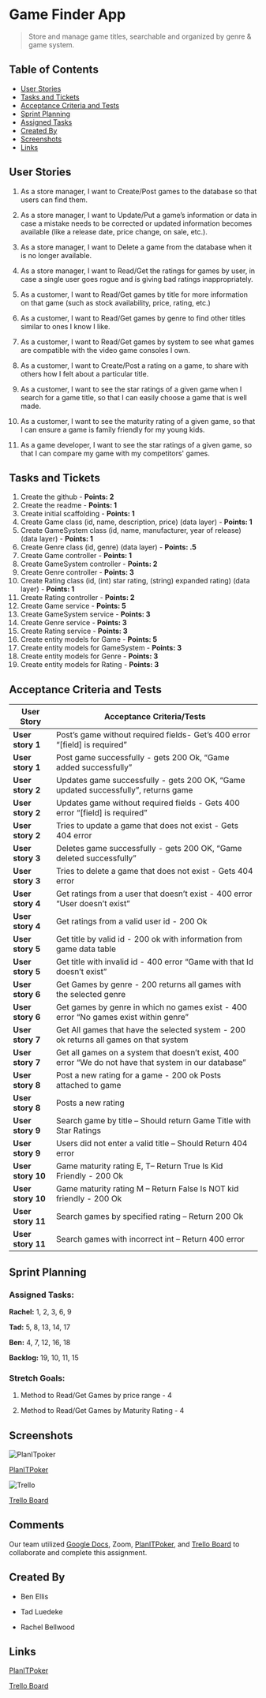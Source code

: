# Game Finder App
> Store and manage game titles, searchable and organized by genre & game system.

## Table of Contents
* [User Stories](#user-stories)
* [Tasks and Tickets](#tasks-and-tickets)
* [Acceptance Criteria and Tests](#acceptance-criteria-and-tests)
* [Sprint Planning](#sprint-planning)
* [Assigned Tasks](#assigned-tasks)
* [Created By](#created-by)
* [Screenshots](#screenshots)
* [Links](#links)


## User Stories
1. As a store manager, I want to Create/Post games to the database so that users can find them.

2. As a store manager, I want to Update/Put a game’s information or data in case a mistake needs to  be corrected or updated information becomes available (like a release date, price change, on sale, etc.).

3. As a store manager, I want to Delete a game from the database when it is no longer available.

4. As a store manager, I want to Read/Get the ratings for games by user, in case a single user goes rogue and is giving bad ratings inappropriately.

5. As a customer, I want to Read/Get games by title for more information on that game (such as stock availability, price, rating, etc.)

6. As a customer, I want to Read/Get games by genre to find other titles similar to ones I know I like.

7. As a customer, I want to Read/Get games by system to see what games are compatible with the video game consoles I own.

8. As a customer, I want to Create/Post a rating on a game, to share with others how I felt about a particular title.

9. As a customer, I want to see the star ratings of a given game when I search for a game title, so that I can easily choose a game that is well made.

10. As a customer, I want to see the maturity rating of a given game, so that I can ensure a game is family friendly for my young kids.

11. As a game developer, I want to see the star ratings of a given game, so that I can compare my game with my competitors' games. 


## Tasks and Tickets
1. Create the github - **Points: 2**
2. Create the readme - **Points: 1**
3. Create initial scaffolding - **Points: 1**
4. Create Game class (id, name, description, price) (data layer) - **Points: 1**
5. Create GameSystem class (id, name, manufacturer, year of release) (data layer) - **Points: 1**
6. Create Genre class (id, genre) (data layer) - **Points: .5**
7. Create Game controller - **Points: 1**
8. Create GameSystem controller - **Points: 2**
9. Create Genre controller - **Points: 3**
10. Create Rating class (id, (int) star rating,  (string) expanded rating) (data layer) - **Points: 1**
11. Create Rating controller - **Points: 2**
12. Create Game service - **Points: 5**
13. Create GameSystem service - **Points: 3**
14. Create Genre service - **Points: 3**
15. Create Rating service - **Points: 3**
16. Create entity models for Game - **Points: 5**
17. Create entity models for GameSystem - **Points: 3**
18. Create entity models for Genre - **Points: 3**
19. Create entity models for Rating - **Points: 3**


## Acceptance Criteria and Tests

User Story | Acceptance Criteria/Tests
-----------| -------------------------
**User story 1** | Post’s game without required fields- Get’s 400 error “[field] is required”
**User story 1** | Post game successfully - gets 200 Ok, “Game added successfully”
**User story 2** | Updates game successfully - gets 200 OK, “Game updated successfully”, returns game
**User story 2** | Updates game without required fields - Gets 400 error “[field] is required”
**User story 2** | Tries to update a game that does not exist - Gets 404 error
**User story 3** | Deletes game successfully - gets 200 OK, “Game deleted successfully”
**User story 3** | Tries to delete a game that does not exist - Gets 404 error
**User story 4** | Get ratings from a user that doesn’t exist - 400 error “User doesn’t exist”
**User story 4** | Get ratings from a valid user id - 200 Ok
**User story 5** | Get title by valid id - 200 ok with information from game data table
**User story 5** | Get title with invalid id - 400 error “Game with that Id doesn’t exist”
**User story 6** | Get Games by genre - 200 returns all games with the selected genre
**User story 6** | Get games by genre in which no games exist - 400 error “No games exist within genre”
**User story 7** | Get All games that have the selected system - 200 ok returns all games on that system
**User story 7** | Get all games on a system that doesn’t exist, 400 error “We do not have that system in our database”
**User story 8** | Post a new rating for a game - 200 ok Posts attached to game
**User story 8** | Posts a new rating 
**User story 9** | Search game by title – Should return Game Title with Star Ratings
**User story 9** | Users did not enter a valid title – Should Return 404 error 
**User story 10** | Game maturity rating E, T– Return True Is Kid Friendly - 200 Ok
**User story 10** | Game maturity rating M – Return False Is NOT kid friendly - 200 Ok
**User story 11** | Search games by specified rating – Return 200 Ok
**User story 11** | Search games with incorrect int – Return 400 error 


## Sprint Planning
### Assigned Tasks:
**Rachel:** 1, 2, 3, 6, 9

**Tad:** 5, 8, 13, 14, 17

**Ben:** 4, 7, 12, 16, 18

**Backlog:** 19, 10, 11, 15


### Stretch Goals:
1. Method to Read/Get Games by price range - 4

2. Method to Read/Get Games by Maturity Rating - 4


## Screenshots
![PlanITpoker](https://github.com/redeyedrabbit/AgileProject/blob/develop/img/PlanITpoker%20.png)

[PlanITPoker](https://www.planitpoker.com/board/#/room/eee6c51b6bec4287811e1d19a3dcdb0c)

![Trello](https://github.com/redeyedrabbit/AgileProject/blob/develop/img/trello.PNG)

[Trello Board](https://trello.com/b/DodphMPn/agile-project)

## Comments
Our team utilized [Google Docs](https://docs.google.com/document/d/1YqDcv0aGMZpOtgycv4oMWGr1yNjSMZVFnThtslkSxrw), Zoom, [PlanITPoker](https://www.planitpoker.com/board/#/room/eee6c51b6bec4287811e1d19a3dcdb0c), and [Trello Board](https://trello.com/b/DodphMPn/agile-project) to collaborate and complete this assignment. 

## Created By
- Ben Ellis

- Tad Luedeke

- Rachel Bellwood


## Links
[PlanITPoker](https://www.planitpoker.com/board/#/room/eee6c51b6bec4287811e1d19a3dcdb0c)

[Trello Board](https://trello.com/b/DodphMPn/agile-project)

